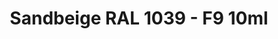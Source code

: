 ---
layout: product
title: "Sandbeige RAL 1039 - F9   10ml"
price: "330" 
desc: "Nitro 10mL"
img_path: "/assets/img/RC088.webp"
brand: "AK "
available: true
special_offer: false
new: false
soon: false
cat: "020000"
subcat: "020200"
subsubcat: "020201"
sifra: "RC088"
popular: false
spec: false
---